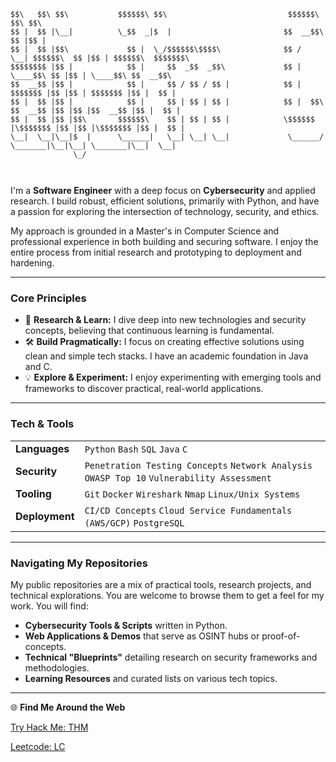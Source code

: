 ```
$$\   $$\ $$\           $$$$$$\ $$\                           $$$$$$\            $$\ $$\                     
$$ |  $$ |\__|          \_$$  _|$  |                         $$  __$$\           $$ |$$ |                    
$$ |  $$ |$$\             $$ |  \_/$$$$$$\$$$$\              $$ /  \__| $$$$$$\  $$ |$$ | $$$$$$\  $$$$$$$\  
$$$$$$$$ |$$ |            $$ |     $$  _$$  _$$\             $$ |       \____$$\ $$ |$$ | \____$$\ $$  __$$\ 
$$  __$$ |$$ |            $$ |     $$ / $$ / $$ |            $$ |       $$$$$$$ |$$ |$$ | $$$$$$$ |$$ |  $$ |
$$ |  $$ |$$ |            $$ |     $$ | $$ | $$ |            $$ |  $$\ $$  __$$ |$$ |$$ |$$  __$$ |$$ |  $$ |
$$ |  $$ |$$ |$$\       $$$$$$\    $$ | $$ | $$ |            \$$$$$$  |\$$$$$$$ |$$ |$$ |\$$$$$$$ |$$ |  $$ |
\__|  \__|\__|$  |      \______|   \__| \__| \__|             \______/  \_______|\__|\__| \_______|\__|  \__|
              \_/                                                                                            
                                                                                                             
                                                                                                             
```


I'm a **Software Engineer** with a deep focus on **Cybersecurity** and applied research. I build robust, efficient solutions, primarily with Python, and have a passion for exploring the intersection of technology, security, and ethics.

My approach is grounded in a Master's in Computer Science and professional experience in both building and securing software. I enjoy the entire process from initial research and prototyping to deployment and hardening.

-----

### Core Principles

  * 🔬 **Research & Learn:** I dive deep into new technologies and security concepts, believing that continuous learning is fundamental.
  * 🛠️ **Build Pragmatically:** I focus on creating effective solutions using clean and simple tech stacks. I have an academic foundation in Java and C.
  * 💡 **Explore & Experiment:** I enjoy experimenting with emerging tools and frameworks to discover practical, real-world applications.

-----

### Tech & Tools

|                |                                                                                                  |
| :------------- | :----------------------------------------------------------------------------------------------- |
| **Languages** | `Python` `Bash` `SQL` `Java` `C`                                                                 |
| **Security** | `Penetration Testing Concepts` `Network Analysis` `OWASP Top 10` `Vulnerability Assessment`      |
| **Tooling** | `Git` `Docker` `Wireshark` `Nmap` `Linux/Unix Systems`                                             |
| **Deployment** | `CI/CD Concepts` `Cloud Service Fundamentals (AWS/GCP)` `PostgreSQL`                               |

-----

### Navigating My Repositories

My public repositories are a mix of practical tools, research projects, and technical explorations. You are welcome to browse them to get a feel for my work. You will find:

  * **Cybersecurity Tools & Scripts** written in Python.
  * **Web Applications & Demos** that serve as OSINT hubs or proof-of-concepts.
  * **Technical "Blueprints"** detailing research on security frameworks and methodologies.
  * **Learning Resources** and curated lists on various tech topics.

-----

🌐 **Find Me Around the Web**

[Try Hack Me: THM](https://tryhackme.com/p/KantStopMeNow)

[Leetcode: LC](https://leetcode.com/u/lJIJkB1pNE/)
